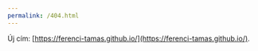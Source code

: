 ```yaml
---
permalink: /404.html
---
```


Új cím: [https://ferenci-tamas.github.io/](https://ferenci-tamas.github.io/).
